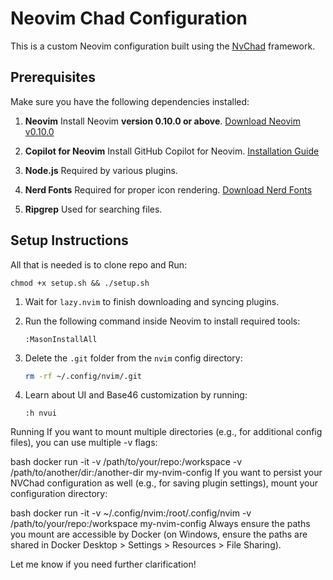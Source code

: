 
# Neovim Chad Configuration

This is a custom Neovim configuration built using the [NvChad](https://github.com/NvChad/NvChad) framework.

## Prerequisites

Make sure you have the following dependencies installed:

1. **Neovim**
   Install Neovim **version 0.10.0 or above**.
   [Download Neovim v0.10.0](https://github.com/neovim/neovim/releases/tag/v0.10.0)

2. **Copilot for Neovim**
   Install GitHub Copilot for Neovim.
   [Installation Guide](https://github.com/github/copilot.vim)

3. **Node.js**
   Required by various plugins.

4. **Nerd Fonts**
   Required for proper icon rendering.
   [Download Nerd Fonts](https://www.nerdfonts.com/)

5. **Ripgrep**
   Used for searching files.

## Setup Instructions

All that is needed is to clone repo and Run:

   ```
   chmod +x setup.sh && ./setup.sh
   ```

1. Wait for `lazy.nvim` to finish downloading and syncing plugins.
2. Run the following command inside Neovim to install required tools:

   ```
   :MasonInstallAll
   ```
3. Delete the `.git` folder from the `nvim` config directory:

   ```bash
   rm -rf ~/.config/nvim/.git
   ```
4. Learn about UI and Base46 customization by running:

   ```
   :h nvui
   ```

Running
If you want to mount multiple directories (e.g., for additional config files), you can use multiple -v flags:

bash
docker run -it -v /path/to/your/repo:/workspace -v /path/to/another/dir:/another-dir my-nvim-config
If you want to persist your NVChad configuration as well (e.g., for saving plugin settings), mount your configuration directory:

bash
docker run -it -v ~/.config/nvim:/root/.config/nvim -v /path/to/your/repo:/workspace my-nvim-config
Always ensure the paths you mount are accessible by Docker (on Windows, ensure the paths are shared in Docker Desktop > Settings > Resources > File Sharing).

Let me know if you need further clarification!
